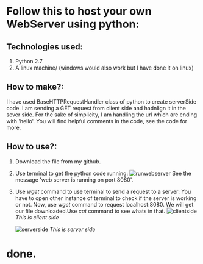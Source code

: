 # Follow this to host your own WebServer using python:

## Technologies used:
1. Python 2.7
2. A linux machine/ (windows would also work but I have done it on linux)

## How to make?:
I have used BaseHTTPRequestHandler class of python to create serverSide code.
I am sending a GET request from client side and hadnlign it in the sever side.
For the sake of simplicity, I am handling the url which are ending with 'hello'.
You will find helpful comments in the code, see the code for more.

## How to use?:
1. Download the file from my github.
2. Use terminal to get the python code running:
    ![runwebserver](https://user-images.githubusercontent.com/25898173/35195030-479f93b4-fee3-11e7-8346-8dfbe1cb4dbb.JPG)
    See the message 'web server is running on port 8080'.
3. Use *wget* command to use terminal to send a request to a server:
     You have to open other instance of terminal to check if the server is working or not.
     Now, use *wget* command to request localhost:8080. We will get our file downloaded.Use *cat* command to see whats in that.
    ![clientside](https://user-images.githubusercontent.com/25898173/35195100-6c0b0070-fee4-11e7-96a5-046d72da2b06.JPG)
    *This is client side*
    
    ![serverside](https://user-images.githubusercontent.com/25898173/35195137-df490758-fee4-11e7-88e1-ee4884ae19ea.JPG)
    *This is server side*


# done.
            
